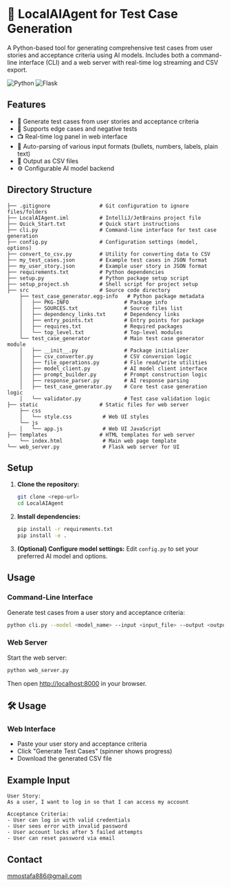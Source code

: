 # 🤖 LocalAIAgent for Test Case Generation

A Python-based tool for generating comprehensive test cases from user stories and acceptance criteria using AI models. Includes both a command-line interface (CLI) and a web server with real-time log streaming and CSV export.

![Python](https://img.shields.io/badge/Python-3.8+-blue.svg)
![Flask](https://img.shields.io/badge/Flask-3.0+-green.svg)

## Features
- 📝 Generate test cases from user stories and acceptance criteria
- 🧩 Supports edge cases and negative tests
- 📺 Real-time log panel in web interface
- 🔎 Auto-parsing of various input formats (bullets, numbers, labels, plain text)
- 📄 Output as CSV files
- ⚙️ Configurable AI model backend

## Directory Structure
```
├── .gitignore                # Git configuration to ignore files/folders
├── LocalAIAgent.iml          # IntelliJ/JetBrains project file
├── Quick_Start.txt           # Quick start instructions
├── cli.py                    # Command-line interface for test case generation
├── config.py                 # Configuration settings (model, options)
├── convert_to_csv.py         # Utility for converting data to CSV
├── my_test_cases.json        # Example test cases in JSON format
├── my_user_story.json        # Example user story in JSON format
├── requirements.txt          # Python dependencies
├── setup.py                  # Python package setup script
├── setup_project.sh          # Shell script for project setup
├── src                       # Source code directory
    ├── test_case_generator.egg-info   # Python package metadata
    │   ├── PKG-INFO                  # Package info
    │   ├── SOURCES.txt               # Source files list
    │   ├── dependency_links.txt      # Dependency links
    │   ├── entry_points.txt          # Entry points for package
    │   ├── requires.txt              # Required packages
    │   └── top_level.txt             # Top-level modules
    └── test_case_generator           # Main test case generator module
    │   ├── __init__.py               # Package initializer
    │   ├── csv_converter.py          # CSV conversion logic
    │   ├── file_operations.py        # File read/write utilities
    │   ├── model_client.py           # AI model client interface
    │   ├── prompt_builder.py         # Prompt construction logic
    │   ├── response_parser.py        # AI response parsing
    │   ├── test_case_generator.py    # Core test case generation logic
    │   └── validator.py              # Test case validation logic
├── static                    # Static files for web server
    ├── css
    │   └── style.css          # Web UI styles
    └── js
    │   └── app.js             # Web UI JavaScript
├── templates                 # HTML templates for web server
    └── index.html             # Main web page template
└── web_server.py              # Flask web server for UI
```

## Setup
1. **Clone the repository:**
   ```sh
   git clone <repo-url>
   cd LocalAIAgent
   ```
2. **Install dependencies:**
   ```sh
   pip install -r requirements.txt
   pip install -e .
   ```
3. **(Optional) Configure model settings:**
   Edit `config.py` to set your preferred AI model and options.

## Usage
### Command-Line Interface
Generate test cases from a user story and acceptance criteria:
```sh
python cli.py --model <model_name> --input <input_file> --output <output_file> [--max_retries 5]
```

### Web Server
Start the web server:
```sh
python web_server.py
```
Then open [http://localhost:8000](http://localhost:8000) in your browser.

## 🛠️ Usage
### Web Interface
- Paste your user story and acceptance criteria
- Click "Generate Test Cases" (spinner shows progress)
- Download the generated CSV file

## Example Input
```
User Story:
As a user, I want to log in so that I can access my account

Acceptance Criteria:
- User can log in with valid credentials
- User sees error with invalid password
- User account locks after 5 failed attempts
- User can reset password via email
```

## Contact
[mmostafa886@gmail.com](mailto:mostafa886@gmail.com)
